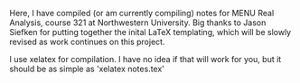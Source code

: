 Here, I have compiled (or am currently compiling) notes for MENU Real Analysis, course 321 at
Northwestern University. Big thanks to Jason Siefken for putting together the inital LaTeX templating,
which will be slowly revised as work continues on this project.

I use xelatex for compilation. I have no idea if that will work for you, but it should be as simple as
'xelatex notes.tex'
